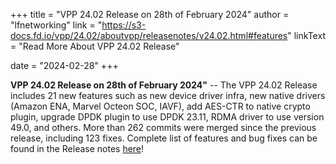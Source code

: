 +++
title = "VPP 24.02 Release on 28th of February 2024"
author = "lfnetworking"
link = "https://s3-docs.fd.io/vpp/24.02/aboutvpp/releasenotes/v24.02.html#features"
linkText = "Read More About VPP 24.02 Release"

date = "2024-02-28"
+++

**VPP 24.02 Release on 28th of February 2024"** -- The VPP 24.02 Release includes 21 new features such as new device driver infra, new native drivers (Amazon ENA, Marvel Octeon SOC, IAVF), add AES-CTR to native crypto plugin, upgrade DPDK plugin to use DPDK 23.11, RDMA driver to use version 49.0, and others. More than 262 commits were merged since the previous release, including 123 fixes. Complete list of features and bug fixes can be found in the Release notes [here](https://s3-docs.fd.io/vpp/23.10/aboutvpp/releasenotes/v23.10.html)!
